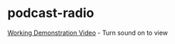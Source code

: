 # podcast-radio

[Working Demonstration Video](https://photos.app.goo.gl/uvPH37o2ec8p3FJY6) - Turn sound on to view
